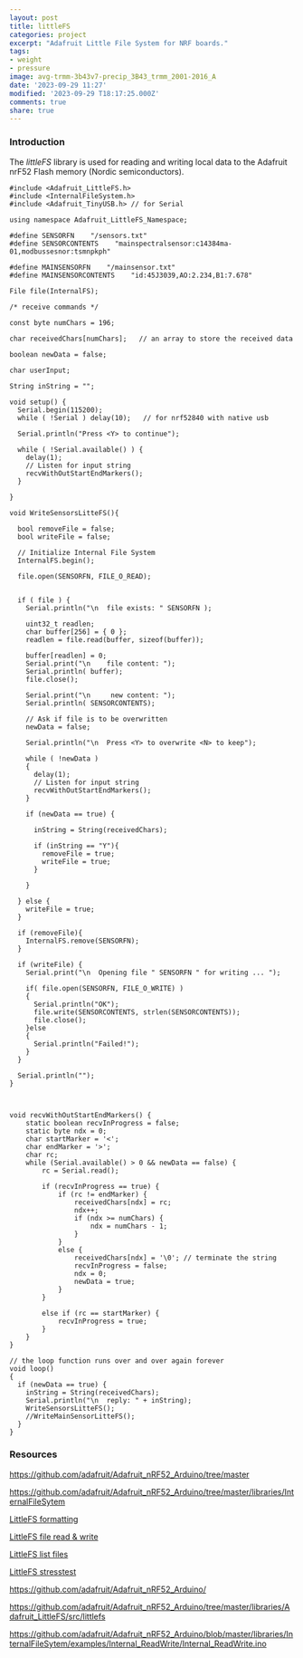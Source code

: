 ```yaml
---
layout: post
title: littleFS
categories: project
excerpt: "Adafruit Little File System for NRF boards."
tags:
- weight
- pressure
image: avg-trmm-3b43v7-precip_3B43_trmm_2001-2016_A
date: '2023-09-29 11:27'
modified: '2023-09-29 T18:17:25.000Z'
comments: true
share: true
---
```

<script src="https://karttur.github.io/common/assets/js/karttur/togglediv.js"></script>

### Introduction

The _littleFS_ library is used for reading and writing local data to the Adafruit nrF52 Flash memory (Nordic semiconductors).

```
#include <Adafruit_LittleFS.h>
#include <InternalFileSystem.h>
#include <Adafruit_TinyUSB.h> // for Serial

using namespace Adafruit_LittleFS_Namespace;

#define SENSORFN    "/sensors.txt"
#define SENSORCONTENTS    "mainspectralsensor:c14384ma-01,modbussesnor:tsmnpkph"

#define MAINSENSORFN    "/mainsensor.txt"
#define MAINSENSORCONTENTS    "id:45J3039,AO:2.234,B1:7.678"

File file(InternalFS);

/* receive commands */

const byte numChars = 196;

char receivedChars[numChars];   // an array to store the received data

boolean newData = false;

char userInput;

String inString = "";

void setup() {
  Serial.begin(115200);
  while ( !Serial ) delay(10);   // for nrf52840 with native usb

  Serial.println("Press <Y> to continue");

  while ( !Serial.available() ) {
    delay(1);
    // Listen for input string
    recvWithOutStartEndMarkers();
  }

}

void WriteSensorsLitteFS(){

  bool removeFile = false;
  bool writeFile = false;

  // Initialize Internal File System
  InternalFS.begin();

  file.open(SENSORFN, FILE_O_READ);


  if ( file ) {
    Serial.println("\n  file exists: " SENSORFN );

    uint32_t readlen;
    char buffer[256] = { 0 };
    readlen = file.read(buffer, sizeof(buffer));

    buffer[readlen] = 0;
    Serial.print("\n    file content: ");
    Serial.println( buffer);
    file.close();

    Serial.print("\n     new content: ");
    Serial.println( SENSORCONTENTS);

    // Ask if file is to be overwritten
    newData = false;

    Serial.println("\n  Press <Y> to overwrite <N> to keep");

    while ( !newData )
    {
      delay(1);
      // Listen for input string
      recvWithOutStartEndMarkers();
    }

    if (newData == true) {

      inString = String(receivedChars);

      if (inString == "Y"){
        removeFile = true;
        writeFile = true;
      }

    }

  } else {
    writeFile = true;
  }

  if (removeFile){
    InternalFS.remove(SENSORFN);
  }

  if (writeFile) {
    Serial.print("\n  Opening file " SENSORFN " for writing ... ");

    if( file.open(SENSORFN, FILE_O_WRITE) )
    {
      Serial.println("OK");
      file.write(SENSORCONTENTS, strlen(SENSORCONTENTS));
      file.close();
    }else
    {
      Serial.println("Failed!");
    }
  }

  Serial.println("");
}



void recvWithOutStartEndMarkers() {
    static boolean recvInProgress = false;
    static byte ndx = 0;
    char startMarker = '<';
    char endMarker = '>';
    char rc;
    while (Serial.available() > 0 && newData == false) {
        rc = Serial.read();

        if (recvInProgress == true) {
            if (rc != endMarker) {
                receivedChars[ndx] = rc;
                ndx++;
                if (ndx >= numChars) {
                    ndx = numChars - 1;
                }
            }
            else {
                receivedChars[ndx] = '\0'; // terminate the string
                recvInProgress = false;
                ndx = 0;
                newData = true;
            }
        }

        else if (rc == startMarker) {
            recvInProgress = true;
        }
    }
}

// the loop function runs over and over again forever
void loop()
{
  if (newData == true) {
    inString = String(receivedChars);
    Serial.println("\n  reply: " + inString);
    WriteSensorsLitteFS();
    //WriteMainSensorLitteFS();
  }
}
```


### Resources

https://github.com/adafruit/Adafruit_nRF52_Arduino/tree/master

https://github.com/adafruit/Adafruit_nRF52_Arduino/tree/master/libraries/InternalFileSytem

[LittleFS formatting](https://github.com/adafruit/Adafruit_nRF52_Arduino/blob/master/libraries/InternalFileSytem/examples/Internal_Format/Internal_Format.ino)

[LittleFS file read & write](https://github.com/adafruit/Adafruit_nRF52_Arduino/blob/master/libraries/InternalFileSytem/examples/Internal_ReadWrite/Internal_ReadWrite.ino)

[LittleFS list files](https://github.com/adafruit/Adafruit_nRF52_Arduino/blob/master/libraries/InternalFileSytem/examples/Internal_ListFiles/Internal_ListFiles.ino)

[LittleFS stresstest](https://github.com/adafruit/Adafruit_nRF52_Arduino/tree/master/libraries/InternalFileSytem/examples/Internal_StressTest)

https://github.com/adafruit/Adafruit_nRF52_Arduino/

https://github.com/adafruit/Adafruit_nRF52_Arduino/tree/master/libraries/Adafruit_LittleFS/src/littlefs

https://github.com/adafruit/Adafruit_nRF52_Arduino/blob/master/libraries/InternalFileSytem/examples/Internal_ReadWrite/Internal_ReadWrite.ino
